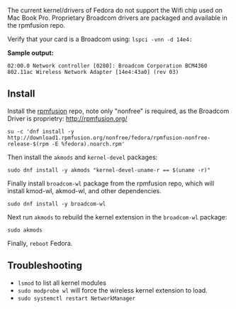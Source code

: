 The current kernel/drivers of Fedora do not support the Wifi chip used on Mac Book Pro. Proprietary Broadcom drivers are packaged and available in the rpmfusion repo.
 
Verify that your card is a Broadcom using: `lspci -vnn -d 14e4:`

**Sample output:**

    02:00.0 Network controller [0280]: Broadcom Corporation BCM4360 802.11ac Wireless Network Adapter [14e4:43a0] (rev 03)

## Install
Install the [rpmfusion](http://rpmfusion.org/) repo, note only "nonfree" is required, as the Broadcom Driver is proprietry: http://rpmfusion.org/

    su -c 'dnf install -y http://download1.rpmfusion.org/nonfree/fedora/rpmfusion-nonfree-release-$(rpm -E %fedora).noarch.rpm'

Then install the `akmods` and `kernel-devel` packages:

    sudo dnf install -y akmods "kernel-devel-uname-r == $(uname -r)"


Finally install `broadcom-wl` package from the rpmfusion repo, which will install kmod-wl, akmod-wl, and other dependencies.

    sudo dnf install -y broadcom-wl

Next run `akmods` to rebuild the kernel extension in the `broadcom-wl` package:

    sudo akmods

Finally, `reboot` Fedora.


## Troubleshooting

- `lsmod` to list all kernel modules
- `sudo modprobe wl` will force the wireless kernel extension to load.
- `sudo systemctl restart NetworkManager`
